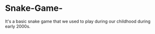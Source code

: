 # Snake-Game-
It's a basic snake game that we used to play during our childhood during early 2000s. 
